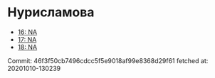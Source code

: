 # Нурисламова
- [16: NA](16.md)
- [17: NA](17.md)
- [18: NA](18.md)

Commit: 46f3f50cb7496cdcc5f5e9018af99e8368d29f61
 fetched at: 20201010-130239
